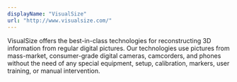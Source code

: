 ```yaml
---
displayName: "VisualSize"
url: "http://www.visualsize.com/"
---
```


VisualSize offers the best-in-class technologies for reconstructing 3D  information from regular digital pictures. Our technologies use pictures from mass-market, consumer-grade digital cameras, camcorders,  and phones without the need of any special equipment, setup,  calibration, markers, user training, or manual intervention.